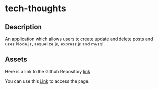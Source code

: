 # tech-thoughts

## Description
An application which allows users to create update and delete posts and uses Node.js, sequelize.js, express.js and mysql.

## Assets
Here is a link to the Github Repository [link](https://github.com/jgerona/tech-thoughts)

You can use this [Link]() to access the page.